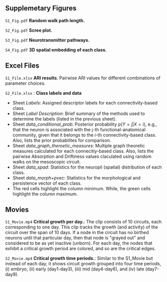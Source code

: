 ## Supplemetary Figures

`S1_Fig.pdf` **Random walk path length.**

`S2_Fig.pdf` **Scree plot.**

`S3_Fig.pdf` **Neurotransmitter pathways.**

`S4_Fig.pdf` **3D spatial embedding of each class.**
<!--- Each connectivity-class visualed using a 3D template of the Drosophila brain using the natverse package. For each class we show the embeddings of each of its constieunt neruons. For each class we registered the Each neuron. The dominant neuropils for each class are also highlighted (highlighted (as a yellow colored underlay)  The Virtual Fly Brain interface allows users to explore the structure of the by browsing 3D images of a brain with subregions displayed as coloured overlays.-->

## Excel Files

`S1_File.xlsx` **ARI results**. Pairwise ARI values for different combinations of parameter choices.

`S2_File.xlsx` : **Class labels and data**
  - Sheet *Labels*: Assigned descriptor labels for each connectivity-based class.
  - Sheet *Label Description*: Brief summary of the methods used to determine the labels (listed in the previous sheet).
  - Sheet *data_conditional_prob*: Posterior probability $p(Y=j|X=i)$, e.g., that the neuron is associated with the j-th functional-anatomical community, given that it belongs to the i-th connectivity-based class. Also, lists the prior probabilites for comparison.
  - Sheet *data_graph_theroetic_measures*: Multiple graph theoretic measures calculated for each connecitiy-based class. Also, lists the pairwise Absorption and Driftiness values claculated using random walks on the mesoscopic circuit.
  - Sheet *data_spad*: Statistics for the neuropil (spatial) distribution of each class.
  - Sheet *data_morph+pvec*: Statistics for the morphological and persistence vector of each class.
  - The red cells highlight the column minimum. While, the green cells highlight the column maximum.
<!--- Additional sheets include supplemental data calculated for each class, along with a summary of the procedure used to assign the corresponding labels. -->


## Movies

`S1_Movie.mp4` **Critical growth per day.**: The clip consists of 10 circuits, each corresponding to one day. This clip tracks the growth (and activity) of the circuit over the span of 10 days. If a node in the circuit has no birthed neurons until that particular day, then that node is "grayed out" and considered to be as yet inactive (unborn). For each day, the nodes that exhibit a critical growth period are colored, and so are the critical edges.

`S2_Movie.mp4` **Critical growth time periods.**: Similar to the S1_Movie but instead of each day, it shows circuit growth grouped into four time periods, (i) embryo, (ii) early (day1-day3), (iii) mid (day4-day6), and (iv) late (day7-day9).


